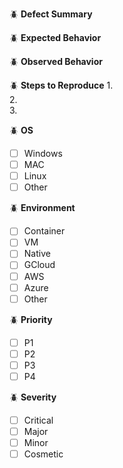 :beetle: **Defect Summary**   
  

:beetle: **Expected Behavior**   
  

:beetle: **Observed Behavior**   
  

:beetle: **Steps to Reproduce**
1.   
2.   
3.   

:beetle: **OS**
- [ ] Windows
- [ ] MAC
- [ ] Linux
- [ ] Other

:beetle: **Environment**
- [ ] Container
- [ ] VM
- [ ] Native
- [ ] GCloud
- [ ] AWS
- [ ] Azure
- [ ] Other

:beetle: **Priority**
- [ ] P1
- [ ] P2
- [ ] P3
- [ ] P4

:beetle: **Severity**
- [ ] Critical
- [ ] Major
- [ ] Minor
- [ ] Cosmetic
